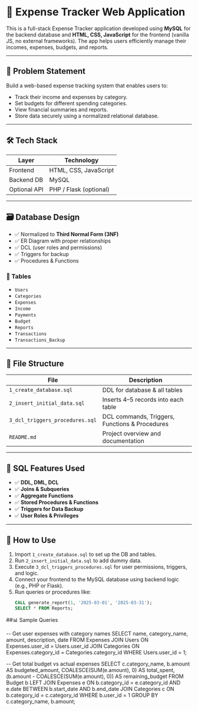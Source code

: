 # 💸 Expense Tracker Web Application

This is a full-stack Expense Tracker application developed using **MySQL** for the backend database and **HTML, CSS, JavaScript** for the frontend (vanilla JS, no external frameworks). The app helps users efficiently manage their incomes, expenses, budgets, and reports.

---

## 📌 Problem Statement

Build a web-based expense tracking system that enables users to:

- Track their income and expenses by category.
- Set budgets for different spending categories.
- View financial summaries and reports.
- Store data securely using a normalized relational database.

---

## 🛠 Tech Stack

| Layer        | Technology               |
|--------------|---------------------------|
| Frontend     | HTML, CSS, JavaScript     |
| Backend DB   | MySQL                     |
| Optional API | PHP / Flask (optional)    |

---

## 🗃 Database Design

- ✅ Normalized to **Third Normal Form (3NF)**
- ✅ ER Diagram with proper relationships
- ✅ DCL (user roles and permissions)
- ✅ Triggers for backup
- ✅ Procedures & Functions

### 📑 Tables

- `Users`
- `Categories`
- `Expenses`
- `Income`
- `Payments`
- `Budget`
- `Reports`
- `Transactions`
- `Transactions_Backup`

---

## 📂 File Structure

| File                          | Description                                  |
|-------------------------------|----------------------------------------------|
| `1_create_database.sql`       | DDL for database & all tables                |
| `2_insert_initial_data.sql`   | Inserts 4–5 records into each table          |
| `3_dcl_triggers_procedures.sql` | DCL commands, Triggers, Functions & Procedures |
| `README.md`                   | Project overview and documentation           |

---

## 🧪 SQL Features Used

- ✅ **DDL, DML, DCL**
- ✅ **Joins & Subqueries**
- ✅ **Aggregate Functions**
- ✅ **Stored Procedures & Functions**
- ✅ **Triggers for Data Backup**
- ✅ **User Roles & Privileges**

---

## 🚀 How to Use

1. Import `1_create_database.sql` to set up the DB and tables.
2. Run `2_insert_initial_data.sql` to add dummy data.
3. Execute `3_dcl_triggers_procedures.sql` for user permissions, triggers, and logic.
4. Connect your frontend to the MySQL database using backend logic (e.g., PHP or Flask).
5. Run queries or procedures like:
   ```sql
   CALL generate_report(1, '2025-03-01', '2025-03-31');
   SELECT * FROM Reports;

##📊 Sample Queries

-- Get user expenses with category names
SELECT name, category_name, amount, description, date
FROM Expenses
JOIN Users ON Expenses.user_id = Users.user_id
JOIN Categories ON Expenses.category_id = Categories.category_id
WHERE Users.user_id = 1;

-- Get total budget vs actual expenses
SELECT c.category_name, b.amount AS budgeted_amount,
       COALESCE(SUM(e.amount), 0) AS total_spent,
       (b.amount - COALESCE(SUM(e.amount), 0)) AS remaining_budget
FROM Budget b
LEFT JOIN Expenses e ON b.category_id = e.category_id AND e.date BETWEEN b.start_date AND b.end_date
JOIN Categories c ON b.category_id = c.category_id
WHERE b.user_id = 1
GROUP BY c.category_name, b.amount;
